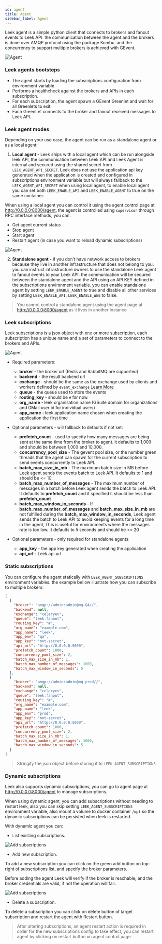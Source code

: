 ```yaml
---
id: agent
title: Agent
sidebar_label: Agent
---
```


Leek agent is a simple python client that connects to brokers and fanout events to Leek API. the communication between 
the agent and the brokers is done over AMQP protocol using the package Kombu. and the concurrency to support multiple 
brokers is achieved with GEvent.

![Agent](/img/docs/agent-page.png)

### Leek agents bootsteps

- The agent starts by loading the subscriptions configuration from environment variable.
- Performs a healthcheck against the brokers and APIs in each subscription.
- For each subscription, the agent spawn a GEvent Greenlet and wait for all Greenlets to exit.
- Each GreenLet connects to the broker and fanout received messages to Leek API.

### Leek agent modes

Depending on your use case, the agent can be run as a standalone agent or as a local agent:

1. **Local agent -** Leek ships with a local agent which can be run alongside leek API, the communication between Leek API 
and Leek Agent is internal and secured using the shared secret from `LEEK_AGENT_API_SECRET`. Leek does not use the 
application api key generated when the application is created and configured in subscriptions environment variable but 
will always fallback to the `LEEK_AGENT_API_SECRET` when using local agent, to enable local agent you can set both 
`LEEK_ENABLE_API` and `LEEK_ENABLE_AGENT` to true on the same container.

When using a local agent you can control it using the agent control page at http://0.0.0.0:8000/agent, the agent is 
controlled using `supervisor` through RPC interface methods, you can:

- Get agent current status
- Stop agent
- Start agent
- Restart agent (in case you want to reload dynamic subscriptions)

![Agent](/img/docs/agent-process.png)

2. **Standalone agent -** if you don't have network access to brokers because they live in another infrastructure that does 
not belong to you. you can instruct infrastructure owners to use the standalone Leek agent to fanout events to your Leek 
API. the communication will be secured between the standalone agent and the API using an API KEY defined in the 
subscriptions environment variable. you can enable standalone agent by setting `LEEK_ENABLE_AGENT` to true and disable 
all other services by setting `LEEK_ENABLE_API`, `LEEK_ENABLE_WEB` to false.

> You cannot control a standalone agent using the agent page at http://0.0.0.0:8000/agent as it lives in another 
> instance

### Leek subscriptions

Leek subscriptions is a json object with one or more subscription, each subscription has a unique name and a set of 
parameters to connect to the brokers and APIs.

![Agent](/img/docs/agent.png)

- Required parameters:
    - **broker** - the broker url (Redis and RabbitMQ are supported)
    - **backend** - the result backend url
    - **exchange** - should be the same as the exchange used by clients and workers defined by `event_exchange`  [Learn More](https://docs.celeryproject.org/en/stable/userguide/configuration.html#event-exchange)
    - **queue** - the queue used to store the events
    - **routing_key** - should be `#` for now.
    - **org_name** - leek organisation name (GSuite domain for organizations and GMail user id for individual users)
    - **app_name** - leek application name chosen when creating the application the first time

- Optional parameters - will fallback to defaults if not set:
  - **prefetch_count** - used to specify how many messages are being sent at the same time from the broker to agent. it
    defaults to 1,000 and should be between 1,000 and 10,000.
  - **concurrency_pool_size** - The gevent pool size, or the number green threads that the agent can spawn for the 
    current subscription to send events concurrently to Leek API.
  - **batch_max_size_in_mb** - The maximum batch size in MB before Leek agent sends the events batch to Leek API. It 
    defaults to 1 and should be <= 10.
  - **batch_max_number_of_messages** - The maximum number of messages in a batch before Leek agent sends the batch to 
    Leek API. It defaults to **prefetch_count** and if specified it should be less than **prefetch_count**
  - **batch_max_window_in_seconds** - If **batch_max_number_of_messages** and **batch_max_size_in_mb** are not fulfilled 
    during the **batch_max_window_in_seconds**, Leek agent sends the batch to Leek API to avoid keeping events for a long 
    time in the agent, This is useful for environments where the messages rate is too low. It defaults to 5 seconds and 
    should be <= 20

- Optional parameters - only required for standalone agents:
    - **app_key** - the app key generated when creating the application
    - **api_url** - Leek api url

### Static subscriptions

You can configure the agent statically with `LEEK_AGENT_SUBSCRIPTIONS` environment variables. the example bellow 
illustrate how you can subscribe to multiple brokers:

```json
[
  {
    "broker": "amqp://admin:admin@mq-QA//",
    "backend": null,
    "exchange": "celeryev",
    "queue": "leek.fanout",
    "routing_key": "#",
    "org_name": "example.com",
    "app_name": "leek",
    "app_env": "qa",
    "app_key": "not-secret",
    "api_url": "http://0.0.0.0:5000",
    "prefetch_count": 1000,
    "concurrency_pool_size": 2,
    "batch_max_size_in_mb": 1,
    "batch_max_number_of_messages": 1000,
    "batch_max_window_in_seconds": 5
  },
  {
    "broker": "amqp://admin:admin@mq-prod//",
    "backend": null,
    "exchange": "celeryev",
    "queue": "leek.fanout",
    "routing_key": "#",
    "org_name": "example.com",
    "app_name": "leek",
    "app_env": "prod",
    "app_key": "not-secret",
    "api_url": "http://0.0.0.0:5000",
    "prefetch_count": 1000,
    "concurrency_pool_size": 2,
    "batch_max_size_in_mb": 1,
    "batch_max_number_of_messages": 1000,
    "batch_max_window_in_seconds": 5
  }
]
```

> Stringify the json object before storing it to `LEEK_AGENT_SUBSCRIPTIONS`

### Dynamic subscriptions

Leek also supports dynamic subscriptions, you can go to agent page at http://0.0.0.0:8000/agent to manage subscriptions.

When using dynamic agent, you can add subscriptions without needing to restart leek, also you can skip setting 
`LEEK_AGENT_SUBSCRIPTIONS` environment variable, also mount a volume to docker container `/opt` so the dynamic 
subscriptions can be persisted when leek is restarted.

With dynamic agent you can:

- List existing subscriptions.

![Add subscriptions](/img/docs/subscriptions-list.png)

- Add new subscription.

To add a new subscription you can click on the green add button on top-right of subscriptions list, and specify the
broker parameters.

Before adding the agent Leek will verify if the broker is reachable, and the broker credentials are valid, if not the
operation will fail.

![Add subscriptions](/img/docs/subscriptions-add.png)

- Delete a subscription.

To delete a subscription you can click on delete button of target subscription and restart the agent with Restart button.

> After altering subscriptions, an agent restart action is required in order for the new subscriptions config to take 
effect, you can restart agent by clicking on restart button on agent control page.
